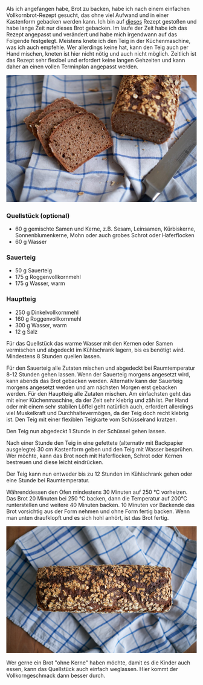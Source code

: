 <!--
.. title: Dinkelroggenbrot
.. slug: dinkelroggenbrot
.. date: 2019-07-31 14:53:40 UTC+02:00
.. tags: einfach, sauerteig, vollkorn
.. category: sauerteig, brot
.. link: 
.. description: Einfaches Vollkornbrot aus Dinkel und Roggen
.. type: text
-->

Als ich angefangen habe, Brot zu backen, habe ich nach einem einfachen Vollkornbrot-Rezept gesucht, das ohne viel Aufwand und in einer Kastenform gebacken werden kann. Ich bin auf [dieses](https://www.chefkoch.de/rezepte/580991157029918/Dinkel-Roggen-Vollkornbrot.html) Rezept gestoßen und habe lange Zeit nur dieses Brot gebacken. Im laufe der Zeit habe ich das Rezept angepasst und verändert und habe mich irgendwann auf das Folgende festgelegt. Meistens knete ich den Teig in der Küchenmaschine, was ich auch empfehle. Wer allerdings keine hat, kann den Teig auch per Hand mischen, kneten ist hier nicht nötig und auch nicht möglich. Zeitlich ist das Rezept sehr flexibel und erfordert keine langen Gehzeiten und kann daher an einen vollen Terminplan angepasst werden.

![Dinkelroggenbrot](/images/mischbrot.jpg)

<!-- TEASER_END -->

### Quellstück (optional)

-   60 g gemischte Samen und Kerne, z.B. Sesam, Leinsamen, Kürbiskerne, Sonnenblumenkerne, Mohn oder auch grobes Schrot oder Haferflocken
-   60 g Wasser

### Sauerteig

-   50 g Sauerteig
-   175 g Roggenvollkornmehl
-   175 g Wasser, warm

### Hauptteig

-   250 g Dinkelvollkornmehl
-   160 g Roggenvollkornmehl
-   300 g Wasser, warm
-   12 g Salz

Für das Quellstück das warme Wasser mit den Kernen oder Samen vermischen und abgedeckt im Kühlschrank lagern, bis es benötigt wird. Mindestens 8 Stunden quellen lassen.

Für den Sauerteig alle Zutaten mischen und abgedeckt bei Raumtemperatur 8-12 Stunden gehen lassen. Wenn der Sauerteig morgens angesetzt wird, kann abends das Brot gebacken werden. Alternativ kann der Sauerteig morgens angesetzt werden und am nächsten Morgen erst gebacken werden. 
Für den Hauptteig alle Zutaten mischen. Am einfachsten geht das mit einer Küchenmaschine, da der Zeit sehr klebrig und zäh ist. Per Hand oder mit einem sehr stabilen Löffel geht natürlich auch, erfordert allerdings viel Muskelkraft und Durchhaltevermögen, da der Teig doch recht klebrig ist. Den Teig mit einer flexiblen Teigkarte vom Schüsselrand kratzen.

Den Teig nun abgedeckt 1 Stunde in der Schüssel gehen lassen. 

Nach einer Stunde den Teig in eine gefettete (alternativ mit Backpapier ausgelegte) 30 cm Kastenform geben und den Teig mit Wasser besprühen. Wer möchte, kann das Brot noch mit Haferflocken, Schrot oder Kernen bestreuen und diese leicht eindrücken. 

Der Teig kann nun entweder bis zu 12 Stunden im Kühlschrank gehen oder eine Stunde bei Raumtemperatur.

Währenddessen den Ofen mindestens 30 Minuten auf 250 °C vorheizen. Das Brot 20 Minuten bei 250 °C backen, dann die Temperatur auf 200°C runterstellen und weitere 40 Minuten backen. 10 Minuten vor Backende das Brot vorsichtig aus der Form nehmen und ohne Form fertig backen. Wenn man unten draufklopft und es sich hohl anhört, ist das Brot fertig. 

![Dinkelroggenbrot](/images/mischbrot2.jpg)

Wer gerne ein Brot "ohne Kerne" haben möchte, damit es die Kinder auch essen, kann das Quellstück auch einfach weglassen. Hier kommt der Vollkorngeschmack dann besser durch.
